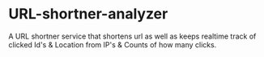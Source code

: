 # URL-shortner-analyzer
A URL shortner service that shortens url as well as keeps realtime track of clicked Id's & Location from IP's &amp; Counts of how many clicks.
